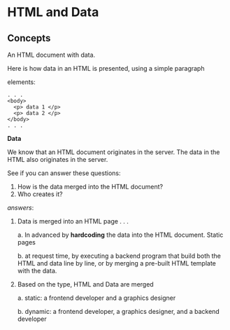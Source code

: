 # HTML and Data

## Concepts

An HTML document with data.

Here is how data in an HTML is presented, using a simple paragraph *<p>* elements:

    . . .
    <body>
      <p> data 1 </p>      
      <p> data 2 </p>    
    </body>
    . . .

**Data**

We know that an HTML document originates in the server.  The data in the HTML also originates in the server. 

See if you can answer these questions:

1. How is the data merged into the HTML document?
2. Who creates it?


_answers_:

1. Data is merged into an HTML page . . . 

    a. In advanced by **hardcoding** the data into the HTML document.  Static pages
    
    b. at request time, by executing a backend program that build both the HTML and data line by line, or
      by merging a pre-built HTML template with the data.
    
3. Based on the type, HTML and Data are merged 

    a. static: a frontend developer and a graphics designer
    
    b. dynamic: a frontend developer, a graphics designer, and a backend developer
    

